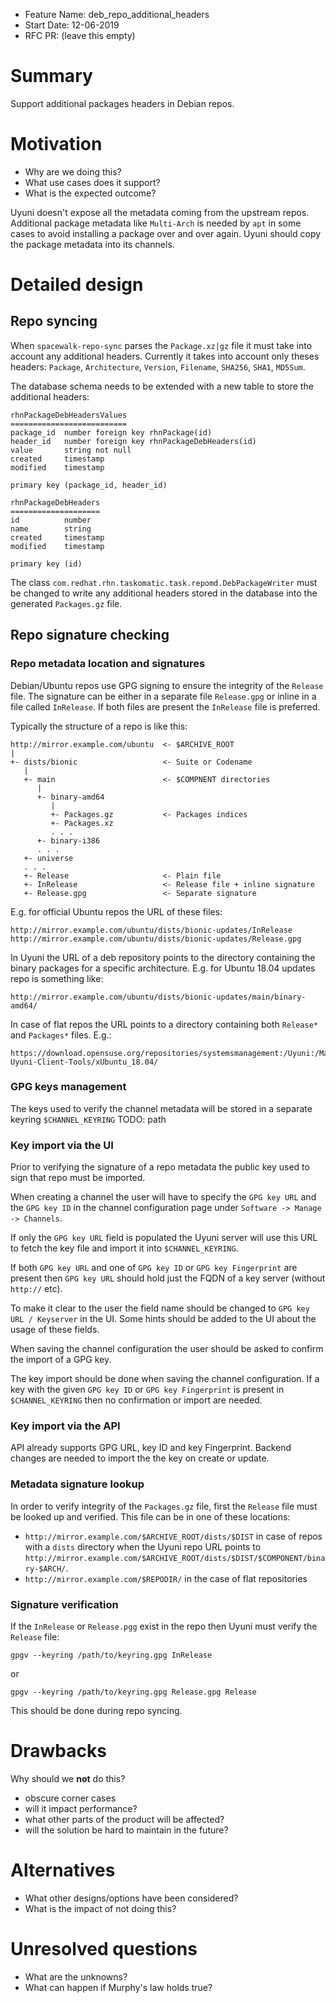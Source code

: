 - Feature Name: deb_repo_additional_headers
- Start Date: 12-06-2019
- RFC PR: (leave this empty)

# Summary

Support additional packages headers in Debian repos.

# Motivation

- Why are we doing this?
- What use cases does it support?
- What is the expected outcome?

Uyuni doesn't expose all the metadata coming from the upstream repos. Additional package metadata like `Multi-Arch` is needed by `apt` in some cases to avoid installing a package over and over again.
Uyuni should copy the package metadata into its channels.

# Detailed design

## Repo syncing

When `spacewalk-repo-sync` parses the `Package.xz|gz` file it must take into account any additional headers.
Currently it takes into account only theses headers: `Package`, `Architecture`, `Version`, `Filename`, `SHA256`, `SHA1`, `MD5Sum`.

The database schema needs to be extended with a new table to store the additional headers:
```
rhnPackageDebHeadersValues
==========================
package_id  number foreign key rhnPackage(id)
header_id   number foreign key rhnPackageDebHeaders(id)
value       string not null
created     timestamp
modified    timestamp

primary key (package_id, header_id)

rhnPackageDebHeaders
====================
id          number
name        string
created     timestamp
modified    timestamp

primary key (id)
```

The class `com.redhat.rhn.taskomatic.task.repomd.DebPackageWriter` must be changed to write any additional headers stored in the database into the generated `Packages.gz` file.

## Repo signature checking

### Repo metadata location and signatures

Debian/Ubuntu repos use GPG signing to ensure the integrity of the `Release` file. The signature can be either in a separate file `Release.gpg` or inline in a file called `InRelease`. If both files are present the `InRelease` file is preferred.

Typically the structure of a repo is like this:
```
http://mirror.example.com/ubuntu  <- $ARCHIVE_ROOT
|
+- dists/bionic                   <- Suite or Codename
   |
   +- main                        <- $COMPNENT directories
      |
      +- binary-amd64
         |
         +- Packages.gz           <- Packages indices
         +- Packages.xz
         . . .
      +- binary-i386
      . . .
   +- universe
   . . .
   +- Release                     <- Plain file
   +- InRelease                   <- Release file + inline signature
   +- Release.gpg                 <- Separate signature

```

E.g. for official Ubuntu repos the URL of these files:
```
http://mirror.example.com/ubuntu/dists/bionic-updates/InRelease
http://mirror.example.com/ubuntu/dists/bionic-updates/Release.gpg
```

In Uyuni the URL of a deb repository points to the directory containing the binary packages for a specific architecture. E.g. for Ubuntu 18.04 updates repo is something like:
```
http://mirror.example.com/ubuntu/dists/bionic-updates/main/binary-amd64/
```

In case of flat repos the URL points to a directory containing both `Release*` and `Packages*` files. E.g.:
```
https://download.opensuse.org/repositories/systemsmanagement:/Uyuni:/Master:/Ubuntu1804-Uyuni-Client-Tools/xUbuntu_18.04/
```

### GPG keys management

The keys used to verify the channel metadata will be stored in a separate keyring `$CHANNEL_KEYRING` TODO: path


### Key import via the UI

Prior to verifying the signature of a repo metadata the public key used to sign that repo must be imported.

When creating a channel the user will have to specify the `GPG key URL` and the `GPG key ID` in the channel configuration page under `Software -> Manage -> Channels`.

If only the `GPG key URL` field is populated the Uyuni server will use this URL to fetch the key file and import it into `$CHANNEL_KEYRING`.

If both `GPG key URL` and one of `GPG key ID` or `GPG key Fingerprint` are present then `GPG key URL` should hold just the FQDN of a key server (without `http://` etc).

To make it clear to the user the field name should be changed to `GPG key URL / Keyserver` in the UI. Some hints should be added to the UI about the usage of these fields.

When saving the channel configuration the user should be asked to confirm the import of a GPG key.

The key import should be done when saving the channel configuration. If a key with the given `GPG key ID` or `GPG key Fingerprint` is present in `$CHANNEL_KEYRING` then no confirmation or import are needed.

### Key import via the API

API already supports GPG URL, key ID and key Fingerprint. Backend changes are needed to import the the key on create or update.

### Metadata signature lookup

In order to verify integrity of the `Packages.gz` file, first the `Release` file must be looked up and verified. This file can be in one of these locations:
- `http://mirror.example.com/$ARCHIVE_ROOT/dists/$DIST` in case of repos with a `dists` directory when the Uyuni repo URL points to `http://mirror.example.com/$ARCHIVE_ROOT/dists/$DIST/$COMPONENT/binary-$ARCH/`.
- `http://mirror.example.com/$REPODIR/` in the case of flat repositories


### Signature verification

If the `InRelease` or `Release.pgg` exist in the repo then Uyuni must verify the `Release` file:
```
gpgv --keyring /path/to/keyring.gpg InRelease
```
or
```
gpgv --keyring /path/to/keyring.gpg Release.gpg Release
```

This should be done during repo syncing.


# Drawbacks
[drawbacks]: #drawbacks

Why should we **not** do this?

  * obscure corner cases
  * will it impact performance?
  * what other parts of the product will be affected?
  * will the solution be hard to maintain in the future?

# Alternatives
[alternatives]: #alternatives

- What other designs/options have been considered?
- What is the impact of not doing this?

# Unresolved questions
[unresolved]: #unresolved-questions

- What are the unknowns?
- What can happen if Murphy's law holds true?
